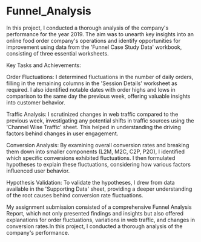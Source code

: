 # Funnel_Analysis

In this project, I conducted a thorough analysis of the company's performance for the year 2019. The aim was to unearth key insights into an online food order company's operations and identify opportunities for improvement using data from the 'Funnel Case Study Data' workbook, consisting of three essential worksheets.

Key Tasks and Achievements:

Order Fluctuations: I determined fluctuations in the number of daily orders, filling in the remaining columns in the 'Session Details' worksheet as required. I also identified notable dates with order highs and lows in comparison to the same day the previous week, offering valuable insights into customer behavior.

Traffic Analysis: I scrutinized changes in web traffic compared to the previous week, investigating any potential shifts in traffic sources using the 'Channel Wise Traffic' sheet. This helped in understanding the driving factors behind changes in user engagement.

Conversion Analysis: By examining overall conversion rates and breaking them down into smaller components (L2M, M2C, C2P, P2O), I identified which specific conversions exhibited fluctuations. I then formulated hypotheses to explain these fluctuations, considering how various factors influenced user behavior.

Hypothesis Validation: To validate the hypotheses, I drew from data available in the 'Supporting Data' sheet, providing a deeper understanding of the root causes behind conversion rate fluctuations.

My assignment submission consisted of a comprehensive Funnel Analysis Report, which not only presented findings and insights but also offered explanations for order fluctuations, variations in web traffic, and changes in conversion rates.In this project, I conducted a thorough analysis of the company's performance.

